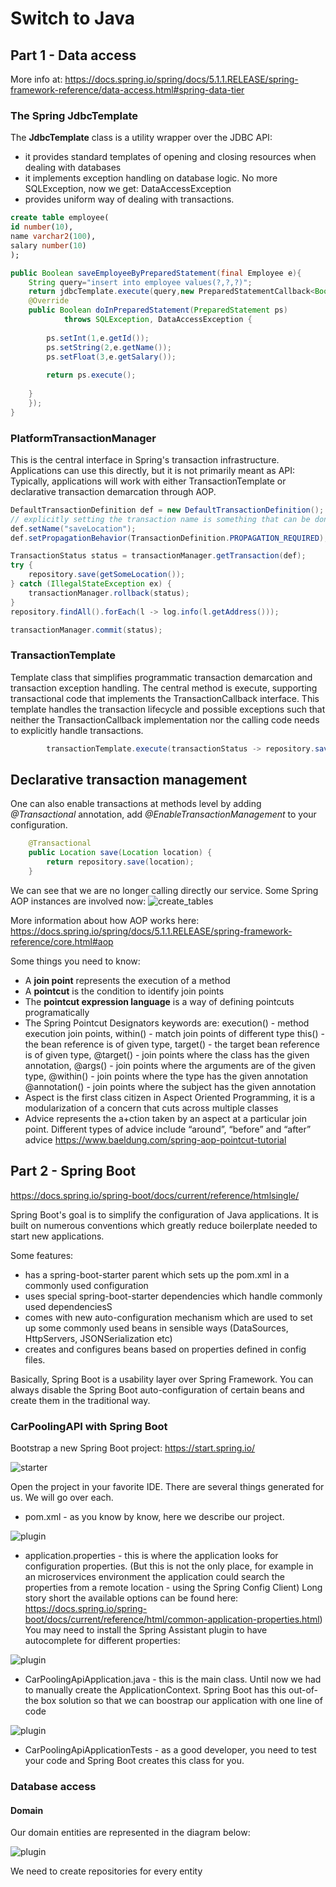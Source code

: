 # Switch to Java
## Part 1 - Data access

More info at:
https://docs.spring.io/spring/docs/5.1.1.RELEASE/spring-framework-reference/data-access.html#spring-data-tier

### The Spring JdbcTemplate

The **JdbcTemplate** class is a utility wrapper over the JDBC API:
* it provides standard templates of opening and closing resources when dealing with databases
* it implements exception handling on database logic. No more SQLException, now we get: DataAccessException
* provides uniform way of dealing with transactions.

```sql
create table employee(  
id number(10),  
name varchar2(100),  
salary number(10)  
);  
```


```java
public Boolean saveEmployeeByPreparedStatement(final Employee e){  
    String query="insert into employee values(?,?,?)";  
    return jdbcTemplate.execute(query,new PreparedStatementCallback<Boolean>(){  
    @Override  
    public Boolean doInPreparedStatement(PreparedStatement ps)  
            throws SQLException, DataAccessException {  
              
        ps.setInt(1,e.getId());  
        ps.setString(2,e.getName());  
        ps.setFloat(3,e.getSalary());  
              
        return ps.execute();  
              
    }  
    });  
}  
```

### PlatformTransactionManager

This is the central interface in Spring's transaction infrastructure. 
Applications can use this directly, but it is not primarily meant as API: Typically, applications will work with either TransactionTemplate or declarative transaction demarcation through AOP.

```java
DefaultTransactionDefinition def = new DefaultTransactionDefinition();
// explicitly setting the transaction name is something that can be done only programmatically
def.setName("saveLocation");
def.setPropagationBehavior(TransactionDefinition.PROPAGATION_REQUIRED);

TransactionStatus status = transactionManager.getTransaction(def);
try {
	repository.save(getSomeLocation());
} catch (IllegalStateException ex) {
	transactionManager.rollback(status);
}
repository.findAll().forEach(l -> log.info(l.getAddress()));

transactionManager.commit(status);
```

### TransactionTemplate

Template class that simplifies programmatic transaction demarcation and transaction exception handling.
The central method is execute, supporting transactional code that implements the TransactionCallback interface.
This template handles the transaction lifecycle and possible exceptions such that neither the TransactionCallback implementation nor the calling code needs to explicitly handle transactions.

```java
        transactionTemplate.execute(transactionStatus -> repository.save(getSomeLocation()));
```

## Declarative transaction management
One can also enable transactions at methods level by adding *@Transactional* annotation, add *@EnableTransactionManagement* to your configuration.

```java
    @Transactional
    public Location save(Location location) {
        return repository.save(location);
    }
```

We can see that we are no longer calling directly our service. Some Spring AOP instances are involved now:
![create_tables](https://github.com/mihaita-tinta/switch-to-java/blob/master/lesson%204/spring-transactions/transactions_call_stack.PNG)

More information about how AOP works here:
https://docs.spring.io/spring/docs/5.1.1.RELEASE/spring-framework-reference/core.html#aop

Some things you need to know:
* A **join point** represents the execution of a method
* A **pointcut** is the condition to identify join points
* The **pointcut expression language** is a way of defining pointcuts programatically
* The Spring Pointcut Designators keywords are: execution() - method execution join points, within() - match join points of different type
	this() - the bean reference is of given type, target() - the target bean reference is of given type,
	@target() - join points where the class has the given annotation,
	@args() - join points where the arguments are of the given type,
	@within() - join points where the type has the given annotation
	@annotation() - join points where the subject has the given annotation
* Aspect is the first class citizen in Aspect Oriented Programming, it is a modularization of a concern that cuts across multiple classes
* Advice represents the a+ction taken by an aspect at a particular join point. Different types of advice include “around”, “before” and “after” advice
https://www.baeldung.com/spring-aop-pointcut-tutorial

## Part 2 - Spring Boot

https://docs.spring.io/spring-boot/docs/current/reference/htmlsingle/

Spring Boot's goal is to simplify the configuration of Java applications. It is built on numerous conventions which 
greatly reduce boilerplate needed to start new applications.

Some features:
* has a spring-boot-starter parent which sets up the pom.xml in a commonly used configuration
* uses special spring-boot-starter dependencies which handle commonly used dependenciesS
* comes with new auto-configuration mechanism which are used to set up some commonly used beans in sensible ways 
(DataSources, HttpServers, JSONSerialization etc)
* creates and configures beans based on properties defined in config files.

Basically, Spring Boot is a usability layer over Spring Framework. You can always disable the Spring Boot 
auto-configuration of certain beans and create them in the traditional way.

### CarPoolingAPI with Spring Boot

Bootstrap a new Spring Boot project: https://start.spring.io/

![starter](https://github.com/mihaita-tinta/switch-to-java/blob/master/lesson%204/images/spring-boot-1.PNG)

Open the project in your favorite IDE. There are several things generated for us. We will go over each. 

* pom.xml - as you know by know, here we describe our project.

![plugin](https://github.com/mihaita-tinta/switch-to-java/blob/master/lesson%204/images/pom.PNG)

* application.properties - this is where the application looks for configuration properties. (But this is not the only place, for example
in an microservices environment the application could search the properties from a remote location - using the Spring Config Client)
Long story short the available options can be found here: https://docs.spring.io/spring-boot/docs/current/reference/html/common-application-properties.html)
You may need to install the Spring Assistant plugin to have autocomplete for different properties:
	
![plugin](https://github.com/mihaita-tinta/switch-to-java/blob/master/lesson%204/images/intellij-spring-assistant.PNG)

* CarPoolingApiApplication.java - this is the main class. Until now we had to manually create the ApplicationContext. Spring Boot has this out-of-the box solution
so that we can boostrap our application with one line of code

![plugin](https://github.com/mihaita-tinta/switch-to-java/blob/master/lesson%204/images/main-class.PNG)

* CarPoolingApiApplicationTests - as a good developer, you need to test your code and Spring Boot creates this class for you.

### Database access

#### Domain 

Our domain entities are represented in the diagram below:

![plugin](https://github.com/mihaita-tinta/switch-to-java/blob/master/lesson%204/images/schema.PNG)

We need to create repositories for every entity